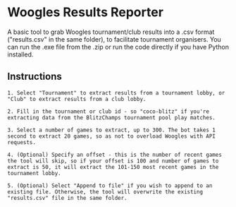 # Woogles Results Reporter
A basic tool to grab Woogles tournament/club results into a .csv format ("results.csv" in the same folder), to facilitate tournament organisers. You can run the .exe file from the .zip or run the code directly if you have Python installed.

## Instructions

	1. Select "Tournament" to extract results from a tournament lobby, or "Club" to extract results from a club lobby.
	
	2. Fill in the tournament or club id - so "coco-blitz" if you're extracting data from the BlitzChamps tournament pool play matches.
	
	3. Select a number of games to extract, up to 300. The bot takes 1 second to extract 20 games, so as not to overload Woogles with API requests.
	
	4. (Optional) Specify an offset - this is the number of recent games the tool will skip, so if your offset is 100 and number of games to extract is 50, it will extract the 101-150 most recent games in the tournament lobby.
	
	5. (Optional) Select "Append to file" if you wish to append to an existing file. Otherwise, the tool will overwrite the existing "results.csv" file in the same folder.